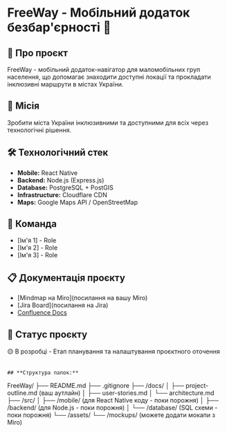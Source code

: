 # FreeWay - Мобільний додаток безбар'єрності 🦽

## 📱 Про проєкт
FreeWay - мобільний додаток-навігатор для маломобільних груп населення, що допомагає знаходити доступні локації та прокладати інклюзивні маршрути в містах України.

## 🎯 Місія
Зробити міста України інклюзивними та доступними для всіх через технологічні рішення.

## 🛠 Технологічний стек
- **Mobile:** React Native
- **Backend:** Node.js (Express.js)
- **Database:** PostgreSQL + PostGIS
- **Infrastructure:** Cloudflare CDN
- **Maps:** Google Maps API / OpenStreetMap

## 👥 Команда
- [Ім'я 1] - Role
- [Ім'я 2] - Role
- [Ім'я 3] - Role

## 📋 Документація проєкту
- [Mindmap на Miro](посилання на вашу Miro)
- [Jira Board](посилання на Jira)
- [Confluence Docs](посилання)

## 🚀 Статус проєкту
🟡 В розробці - Етап планування та налаштування проєктного оточення
```

## **Структура папок:**
```
FreeWay/
├── README.md
├── .gitignore
├── /docs/
│   ├── project-outline.md (ваш аутлайн)
│   ├── user-stories.md
│   └── architecture.md
├── /src/
│   ├── /mobile/     (для React Native коду - поки порожня)
│   ├── /backend/    (для Node.js - поки порожня)
│   └── /database/   (SQL схеми - поки порожня)
└── /assets/
    └── /mockups/    (можете додати мокапи з Miro)
